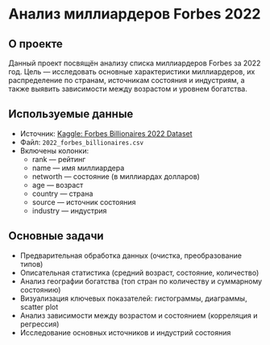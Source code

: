 # Анализ миллиардеров Forbes 2022

## О проекте  
Данный проект посвящён анализу списка миллиардеров Forbes за 2022 год. Цель — исследовать основные характеристики миллиардеров, их распределение по странам, источникам состояния и индустриям, а также выявить зависимости между возрастом и уровнем богатства.

## Используемые данные  
- Источник: [Kaggle: Forbes Billionaires 2022 Dataset](https://www.kaggle.com/datasets/jjdaguirre/forbes-billionaires-2022)  
- Файл: `2022_forbes_billionaires.csv`  
- Включены колонки:  
  - rank — рейтинг  
  - name — имя миллиардера  
  - networth — состояние (в миллиардах долларов)  
  - age — возраст  
  - country — страна  
  - source — источник состояния  
  - industry — индустрия

## Основные задачи  
- Предварительная обработка данных (очистка, преобразование типов)  
- Описательная статистика (средний возраст, состояние, количество)  
- Анализ географии богатства (топ стран по количеству и суммарному состоянию)  
- Визуализация ключевых показателей: гистограммы, диаграммы, scatter plot  
- Анализ зависимости между возрастом и состоянием (корреляция и регрессия)  
- Исследование основных источников и индустрий состояния
